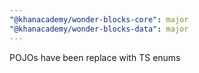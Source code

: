 ```yaml
---
"@khanacademy/wonder-blocks-core": major
"@khanacademy/wonder-blocks-data": major
---
```


POJOs have been replace with TS enums
